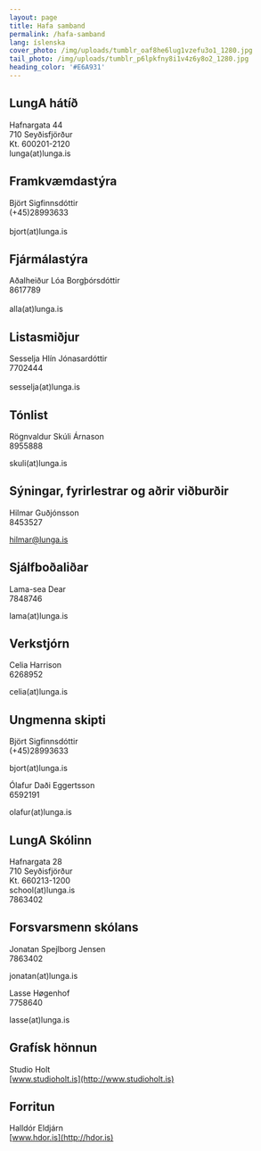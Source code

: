 ```yaml
---
layout: page
title: Hafa samband
permalink: /hafa-samband
lang: íslenska
cover_photo: /img/uploads/tumblr_oaf8he6lug1vzefu3o1_1280.jpg
tail_photo: /img/uploads/tumblr_p6lpkfny8i1v4z6y8o2_1280.jpg
heading_color: '#E6A931'
---
```

## LungA hátíð

Hafnargata 44<br>
710 Seyðisfjörður<br>
Kt. 600201-2120<br>
lunga(at)lunga.is<br>

## Framkvæmdastýra

Björt Sigfinnsdóttir<br>
(+45)28993633<br>\
bjort(at)lunga.is

## Fjármálastýra

Aðalheiður Lóa Borgþórsdóttir<br>
8617789<br>\
alla(at)lunga.is

## Listasmiðjur

Sesselja Hlín Jónasardóttir<br>
7702444<br>\
sesselja(at)lunga.is

## Tónlist

Rögnvaldur Skúli Árnason<br>
8955888<br>

skuli(at)lunga.is

## Sýningar, fyrirlestrar og aðrir viðburðir

Hilmar Guðjónsson<br>
8453527<br>

hilmar@lunga.is

## Sjálfboðaliðar

Lama-sea Dear<br>
7848746<br>

lama(at)lunga.is

## Verkstjórn

Celia Harrison<br>
6268952<br>

celia(at)lunga.is

## Ungmenna skipti

Björt Sigfinnsdóttir<br>
(+45)28993633<br>

bjort(at)lunga.is

Ólafur Daði Eggertsson<br>
6592191<br>

olafur(at)lunga.is

## LungA Skólinn

Hafnargata 28<br>
710 Seyðisfjörður<br>
Kt. 660213-1200<br>
school(at)lunga.is<br>
7863402

## Forsvarsmenn skólans

Jonatan Spejlborg Jensen<br>
7863402<br>

jonatan(at)lunga.is

Lasse Høgenhof<br>
7758640<br>

lasse(at)lunga.is

## Grafísk hönnun

Studio Holt<br>
[www.studioholt.is](http://www.studioholt.is)

## Forritun

Halldór Eldjárn<br>
[www.hdor.is](http://hdor.is)
